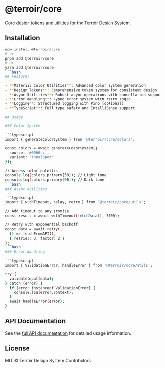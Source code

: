 # @terroir/core

Core design tokens and utilities for the Terroir Design System.

## Installation

````bash
npm install @terroir/core
# or
pnpm add @terroir/core
# or
yarn add @terroir/core
```bash
## Features

- **Material Color Utilities**: Advanced color system generation
- **Design Tokens**: Comprehensive token system for consistent design
- **Async Utilities**: Robust async operations with cancellation support
- **Error Handling**: Typed error system with retry logic
- **Logging**: Structured logging with Pino (optional)
- **TypeScript**: Full type safety and IntelliSense support

## Usage

### Color System

```typescript
import { generateColorSystem } from '@terroir/core/colors';

const colors = await generateColorSystem({
  source: '#0066cc',
  variant: 'tonalSpot'
});

// Access color palettes
console.log(colors.primary[50]); // Light tone
console.log(colors.primary[90]); // Dark tone
```bash
### Async Utilities

```typescript
import { withTimeout, delay, retry } from '@terroir/core/utils';

// Add timeout to any promise
const result = await withTimeout(fetchData(), 5000);

// Retry with exponential backoff
const data = await retry(
  () => fetchFromAPI(),
  { retries: 3, factor: 2 }
);
```bash
### Error Handling

```typescript
import { ValidationError, handleError } from '@terroir/core/utils';

try {
  validateInput(data);
} catch (error) {
  if (error instanceof ValidationError) {
    console.log(error.context);
  }
  await handleError(error);
}
````

## API Documentation

See the [full API documentation](https://terroir-ds.github.io/core/api/) for detailed usage information.

## License

MIT © Terroir Design System Contributors
